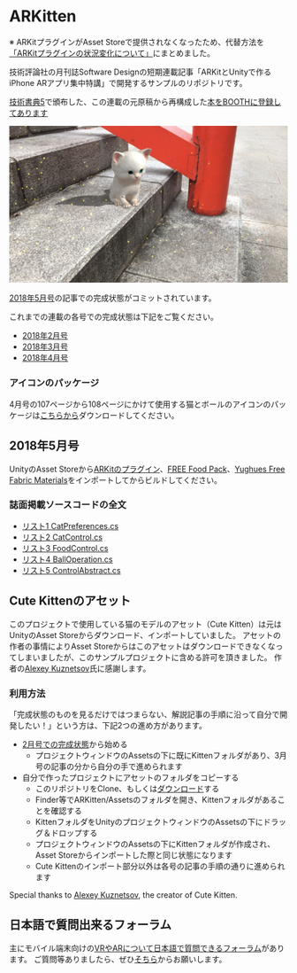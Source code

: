 # ARKitten

※ ARKitプラグインがAsset Storeで提供されなくなったため、代替方法を[「ARKitプラグインの状況変化について」](https://github.com/ktaka/ARKitten/wiki/ARKit-Plugin)にまとめました。

技術評論社の月刊誌Software Designの短期連載記事「ARKitとUnityで作るiPhone ARアプリ集中特講」で開発するサンプルのリポジトリです。

[技術書典5](https://techbookfest.org/event/tbf05)で頒布した、この連載の元原稿から再構成した[本をBOOTHに登録してあります](https://zaxis-junkie.booth.pm/items/1040624)

![ARKitten](ARKitten.jpg)


[2018年5月号](http://gihyo.jp/magazine/SD/archive/2018/201805)の記事での完成状態がコミットされています。

これまでの連載の各号での完成状態は下記をご覧ください。
- [2018年2月号](https://github.com/ktaka/ARKitten/tree/part_2)
- [2018年3月号](https://github.com/ktaka/ARKitten/tree/part_3)
- [2018年4月号](https://github.com/ktaka/ARKitten/tree/part_4t)

### アイコンのパッケージ
4月号の107ページから108ページにかけて使用する猫とボールのアイコンのパッケージは[こちらから](https://github.com/ktaka/ARKitten/raw/part_4t/arkitten_textures.unitypackage)ダウンロードしてください。

## 2018年5月号
UnityのAsset Storeから[ARKitのプラグイン](http://u3d.as/RTd)、[FREE Food Pack](http://u3d.as/Mh3)、[Yughues Free Fabric Materials](https://assetstore.unity.com/packages/2d/textures-materials/fabric/yughues-free-fabric-materials-13002)をインポートしてからビルドしてください。

### 誌面掲載ソースコードの全文
- [リスト1 CatPreferences.cs](https://github.com/ktaka/ARKitten/blob/part_5/Assets/CatPreferences.cs)
- [リスト2 CatControl.cs](https://github.com/ktaka/ARKitten/blob/part_5/Assets/CatControl.cs)
- [リスト3 FoodControl.cs](https://github.com/ktaka/ARKitten/blob/part_5/Assets/FoodControl.cs)
- [リスト4 BallOperation.cs](https://github.com/ktaka/ARKitten/blob/part_5/Assets/BallOperation.cs)
- [リスト5 ControlAbstract.cs](https://github.com/ktaka/ARKitten/blob/part_5/Assets/ControlAbstract.cs)

## Cute Kittenのアセット
このプロジェクトで使用している猫のモデルのアセット（Cute Kitten）は元はUnityのAsset Storeからダウンロード、インポートしていました。
アセットの作者の事情によりAsset Storeからはこのアセットはダウンロードできなくなってしまいましたが、このサンプルプロジェクトに含める許可を頂きました。
作者の[Alexey Kuznetsov](http://leshiy3d.com/)氏に感謝します。

### 利用方法
「完成状態のものを見るだけではつまらない、解説記事の手順に沿って自分で開発したい！」という方は、下記2つの進め方があります。
- [2月号での完成状態](https://github.com/ktaka/ARKitten/tree/part_2)から始める
  - プロジェクトウィンドウのAssetsの下に既にKittenフォルダがあり、3月号の記事の分から自分の手で進められます
- 自分で作ったプロジェクトにアセットのフォルダをコピーする
  - このリポジトリをClone、もしくは[ダウンロード](https://github.com/ktaka/ARKitten/archive/master.zip)する
  - Finder等でARKitten/Assetsのフォルダを開き、Kittenフォルダがあることを確認する
  - KittenフォルダをUnityのプロジェクトウィンドウのAssetsの下にドラッグ＆ドロップする
  - プロジェクトウィンドウのAssetsの下にKittenフォルダが作成され、Asset Storeからインポートした際と同じ状態になります
  - Cute Kittenのインポート部分以外は各号の記事の手順の通りに進められます

Special thanks to [Alexey Kuznetsov](http://leshiy3d.com/), the creator of Cute Kitten.

## 日本語で質問出来るフォーラム
主にモバイル端末向けの[VRやARについて日本語で質問できるフォーラム](https://groups.google.com/d/forum/vr_ar_ja)があります。
ご質問等ありましたら、ぜひ[そちら](https://groups.google.com/d/forum/vr_ar_ja)からお願いします。
